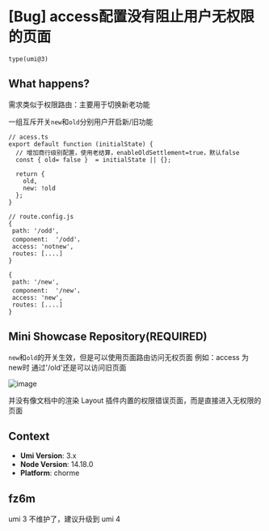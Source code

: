 # [Bug] access配置没有阻止用户无权限的页面

`type(umi@3)`

<!--
感谢您向我们反馈问题，为了高效的解决问题，我们期望你能提供以下信息：
-->

## What happens?

需求类似于权限路由：主要用于切换新老功能

一组互斥开关`new`和`old`分别用户开启新/旧功能

```
// acess.ts
export default function (initialState) {
  // 增加商行级别配置，使用老结算，enableOldSettlement=true，默认false
  const { old= false }  = initialState || {};

  return {
    old,
    new: !old
  };
}

// route.config.js
{
 path: '/odd',
 component:  '/odd'，
 access: 'notnew',
 routes: [....]
}

{
 path: '/new',
 component:  '/new'，
 access: 'new',
 routes: [....]
}
```

## Mini Showcase Repository(REQUIRED)

`new`和`old`的开关生效，但是可以使用页面路由访问无权页面 例如：access 为 new时 通过'/old'还是可以访问旧页面

![image](https://github.com/umijs/umi/assets/70825886/3c7ab04b-1924-480e-9fa7-5faadb388f7d)

并没有像文档中的渲染 Layout 插件内置的权限错误页面，而是直接进入无权限的页面

## Context

- **Umi Version**: 3.x
- **Node Version**: 14.18.0
- **Platform**: chorme

## fz6m

umi 3 不维护了，建议升级到 umi 4
